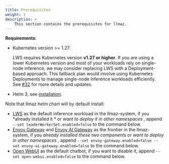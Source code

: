 ```yaml
---
title: Prerequisites
weight: 1
description: >
    This section contains the prerequisites for llmaz.
---
```


**Requirements**:

- Kubernetes version >= 1.27.

    LWS requires Kubernetes version **v1.27 or higher**. If you are using a lower Kubernetes version and most of your workloads rely on single-node inference, we may consider replacing LWS with a Deployment-based approach. This fallback plan would involve using Kubernetes Deployments to manage single-node inference workloads efficiently. See [#32](https://github.com/InftyAI/llmaz/issues/32) for more details and updates.
- Helm 3, see [installation](https://helm.sh/docs/intro/install/).

Note that llmaz helm chart will by default install:

- [LWS](https://github.com/kubernetes-sigs/lws) as the default inference workload in the llmaz-system, if you *already installed it * or *want to deploy it in other namespaces* , append `--set leaderWorkerSet.enabled=false` to the command below.
- [Envoy Gateway](https://github.com/envoyproxy/gateway) and [Envoy AI Gateway](https://github.com/envoyproxy/ai-gateway) as the frontier in the llmaz-system, if you *already installed these two components* or *want to deploy in other namespaces* , append `--set envoy-gateway.enabled=false --set envoy-ai-gateway.enabled=false` to the command below.
- [Open WebUI](https://github.com/open-webui/open-webui) as the default chatbot, if you want to disable it, append `--set open-webui.enabled=false` to the command below.
